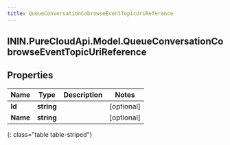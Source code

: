 ```yaml
---
title: QueueConversationCobrowseEventTopicUriReference
---
```

## ININ.PureCloudApi.Model.QueueConversationCobrowseEventTopicUriReference

## Properties

|Name | Type | Description | Notes|
|------------ | ------------- | ------------- | -------------|
| **Id** | **string** |  | [optional] |
| **Name** | **string** |  | [optional] |
{: class="table table-striped"}


